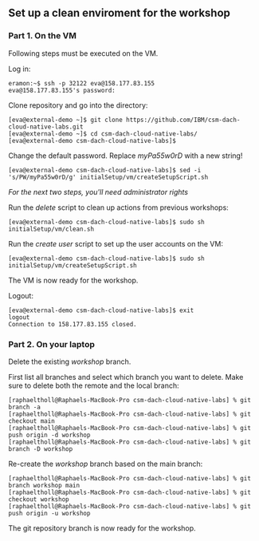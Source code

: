 ## Set up a clean enviroment for the workshop

### Part 1. On the VM

Following steps must be executed on the VM.

Log in:

```
eramon:~$ ssh -p 32122 eva@158.177.83.155
eva@158.177.83.155's password:
```

Clone repository and go into the directory:

```
[eva@external-demo ~]$ git clone https://github.com/IBM/csm-dach-cloud-native-labs.git
[eva@external-demo ~]$ cd csm-dach-cloud-native-labs/
[eva@external-demo csm-dach-cloud-native-labs]$
```

Change the default password. Replace _myPa55w0rD_ with a new string!

```
[eva@external-demo csm-dach-cloud-native-labs]$ sed -i 's/PW/myPa55w0rD/g' initialSetup/vm/createSetupScript.sh
```

_For the next two steps, you'll need administrator rights_

Run the _delete_ script to clean up actions from previous workshops:

```
[eva@external-demo csm-dach-cloud-native-labs]$ sudo sh initialSetup/vm/clean.sh
```

Run the _create user_ script to set up the user accounts on the VM:

```
[eva@external-demo csm-dach-cloud-native-labs]$ sudo sh initialSetup/vm/createSetupScript.sh
```

The VM is now ready for the workshop.

Logout:

```
[eva@external-demo csm-dach-cloud-native-labs]$ exit
logout
Connection to 158.177.83.155 closed.
```

### Part 2. On your laptop

Delete the existing _workshop_ branch.

First list all branches and select which branch you want to delete. Make sure to delete both the remote and the local branch:

```
[raphaeltholl@Raphaels-MacBook-Pro csm-dach-cloud-native-labs] % git branch -a
[raphaeltholl@Raphaels-MacBook-Pro csm-dach-cloud-native-labs] % git checkout main
[raphaeltholl@Raphaels-MacBook-Pro csm-dach-cloud-native-labs] % git push origin -d workshop
[raphaeltholl@Raphaels-MacBook-Pro csm-dach-cloud-native-labs] % git branch -D workshop
```

Re-create the _workshop_ branch based on the main branch:

```
[raphaeltholl@Raphaels-MacBook-Pro csm-dach-cloud-native-labs] % git branch workshop main
[raphaeltholl@Raphaels-MacBook-Pro csm-dach-cloud-native-labs] % git checkout workshop
[raphaeltholl@Raphaels-MacBook-Pro csm-dach-cloud-native-labs] % git push origin -u workshop
```

The git repository branch is now ready for the workshop.
